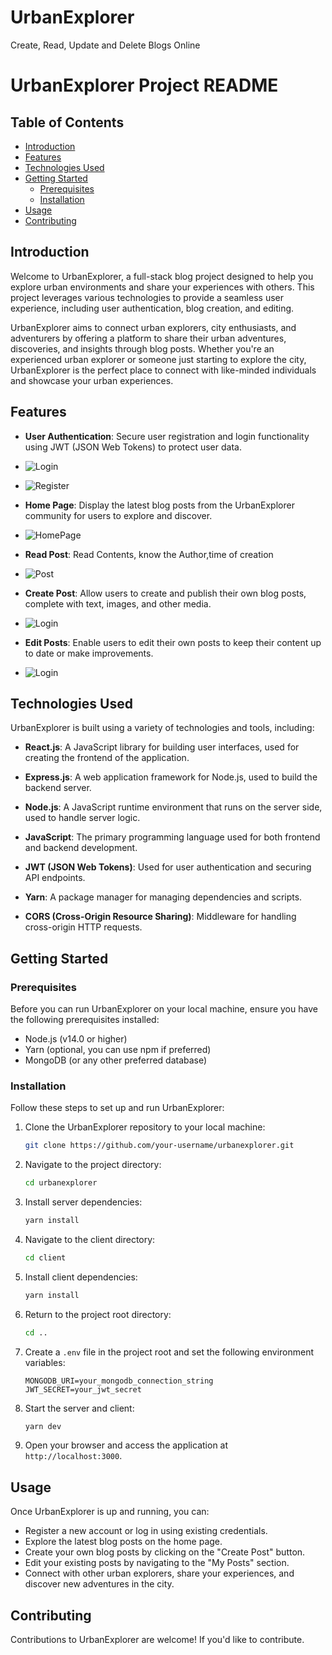 # UrbanExplorer
Create, Read, Update and Delete Blogs Online

# UrbanExplorer Project README
## Table of Contents

- [Introduction](#introduction)
- [Features](#features)
- [Technologies Used](#technologies-used)
- [Getting Started](#getting-started)
  - [Prerequisites](#prerequisites)
  - [Installation](#installation)
- [Usage](#usage)
- [Contributing](#contributing)

## Introduction

Welcome to UrbanExplorer, a full-stack blog project designed to help you explore urban environments and share your experiences with others. This project leverages various technologies to provide a seamless user experience, including user authentication, blog creation, and editing.

UrbanExplorer aims to connect urban explorers, city enthusiasts, and adventurers by offering a platform to share their urban adventures, discoveries, and insights through blog posts. Whether you're an experienced urban explorer or someone just starting to explore the city, UrbanExplorer is the perfect place to connect with like-minded individuals and showcase your urban experiences.

## Features

- **User Authentication**: Secure user registration and login functionality using JWT (JSON Web Tokens) to protect user data.
- ![Login](./mern-blog-master/photos/login.png)
- ![Register](./mern-blog-master/photos/register.png)

- **Home Page**: Display the latest blog posts from the UrbanExplorer community for users to explore and discover.
- ![HomePage](./mern-blog-master/photos/homepage.png)
- **Read Post**: Read Contents, know the Author,time of creation
- ![Post](./mern-blog-master/photos/post.png)
- **Create Post**: Allow users to create and publish their own blog posts, complete with text, images, and other media.
- ![Login](./mern-blog-master/photos/createpost.png)
- **Edit Posts**: Enable users to edit their own posts to keep their content up to date or make improvements.
- ![Login](./mern-blog-master/photos/editPost.png)
## Technologies Used

UrbanExplorer is built using a variety of technologies and tools, including:

- **React.js**: A JavaScript library for building user interfaces, used for creating the frontend of the application.

- **Express.js**: A web application framework for Node.js, used to build the backend server.

- **Node.js**: A JavaScript runtime environment that runs on the server side, used to handle server logic.

- **JavaScript**: The primary programming language used for both frontend and backend development.

- **JWT (JSON Web Tokens)**: Used for user authentication and securing API endpoints.

- **Yarn**: A package manager for managing dependencies and scripts.

- **CORS (Cross-Origin Resource Sharing)**: Middleware for handling cross-origin HTTP requests.

## Getting Started

### Prerequisites

Before you can run UrbanExplorer on your local machine, ensure you have the following prerequisites installed:

- Node.js (v14.0 or higher)
- Yarn (optional, you can use npm if preferred)
- MongoDB (or any other preferred database)

### Installation

Follow these steps to set up and run UrbanExplorer:

1. Clone the UrbanExplorer repository to your local machine:

   ```bash
   git clone https://github.com/your-username/urbanexplorer.git
   ```

2. Navigate to the project directory:

   ```bash
   cd urbanexplorer
   ```

3. Install server dependencies:

   ```bash
   yarn install
   ```

4. Navigate to the client directory:

   ```bash
   cd client
   ```

5. Install client dependencies:

   ```bash
   yarn install
   ```

6. Return to the project root directory:

   ```bash
   cd ..
   ```

7. Create a `.env` file in the project root and set the following environment variables:

   ```env
   MONGODB_URI=your_mongodb_connection_string
   JWT_SECRET=your_jwt_secret
   ```

8. Start the server and client:

   ```bash
   yarn dev
   ```

9. Open your browser and access the application at `http://localhost:3000`.

## Usage

Once UrbanExplorer is up and running, you can:

- Register a new account or log in using existing credentials.
- Explore the latest blog posts on the home page.
- Create your own blog posts by clicking on the "Create Post" button.
- Edit your existing posts by navigating to the "My Posts" section.
- Connect with other urban explorers, share your experiences, and discover new adventures in the city.

## Contributing

Contributions to UrbanExplorer are welcome! If you'd like to contribute.

